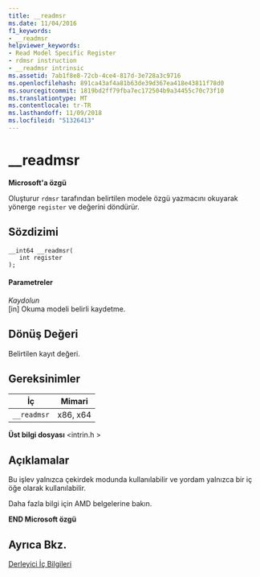 ```yaml
---
title: __readmsr
ms.date: 11/04/2016
f1_keywords:
- __readmsr
helpviewer_keywords:
- Read Model Specific Register
- rdmsr instruction
- __readmsr intrinsic
ms.assetid: 7ab1f8e8-72cb-4ce4-817d-3e728a3c9716
ms.openlocfilehash: 891ca43af4a81b63de39d367ea418e43811f78d0
ms.sourcegitcommit: 1819bd2ff79fba7ec172504b9a34455c70c73f10
ms.translationtype: MT
ms.contentlocale: tr-TR
ms.lasthandoff: 11/09/2018
ms.locfileid: "51326413"
---
```

# <a name="readmsr"></a>__readmsr

**Microsoft'a özgü**

Oluşturur `rdmsr` tarafından belirtilen modele özgü yazmacını okuyarak yönerge `register` ve değerini döndürür.

## <a name="syntax"></a>Sözdizimi

```
__int64 __readmsr(
   int register
);
```

#### <a name="parameters"></a>Parametreler

*Kaydolun*<br/>
[in] Okuma modeli belirli kaydetme.

## <a name="return-value"></a>Dönüş Değeri

Belirtilen kayıt değeri.

## <a name="requirements"></a>Gereksinimler

|İç|Mimari|
|---------------|------------------|
|`__readmsr`|x86, x64|

**Üst bilgi dosyası** \<intrin.h >

## <a name="remarks"></a>Açıklamalar

Bu işlev yalnızca çekirdek modunda kullanılabilir ve yordam yalnızca bir iç öğe olarak kullanılabilir.

Daha fazla bilgi için AMD belgelerine bakın.

**END Microsoft özgü**

## <a name="see-also"></a>Ayrıca Bkz.

[Derleyici İç Bilgileri](../intrinsics/compiler-intrinsics.md)